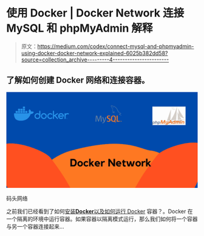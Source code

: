 # 使用 Docker | Docker Network 连接 MySQL 和 phpMyAdmin 解释

> 原文：<https://medium.com/codex/connect-mysql-and-phpmyadmin-using-docker-docker-network-explained-6025b382dd58?source=collection_archive---------4----------------------->

## 了解如何创建 Docker 网络和连接容器。

![](img/9a876b93885a6ab2b47051c5b6798426.png)

码头网络

之前我们已经看到了如何[安装**Docker**以及如何](/codex/install-docker-on-ubuntu-and-centos-bcde88e77466)[运行 Docker](/codex/docker-basics-commands-cb956c4ef2ef) 容器？。Docker 在一个隔离的环境中运行容器。如果容器以隔离模式运行，那么我们如何将一个容器与另一个容器连接起来…